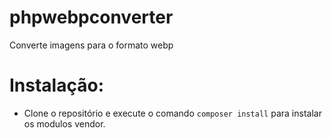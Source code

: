 # phpwebpconverter
Converte imagens para o formato webp

# Instalação:
- Clone o repositório e execute o comando `composer install` para instalar os modulos vendor.
